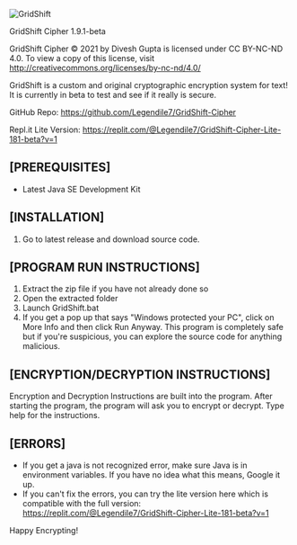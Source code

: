 ![GridShift](https://lh6.googleusercontent.com/okZWayj3MKF7vbyPoBKE9p_s1bie5nU_4cL8mSEa2c5KV2pXhbS6XyWVKnTp-nho1npBxwnwyqpjOgrUZo0j=w1920-h853)

GridShift Cipher 1.9.1-beta

GridShift Cipher © 2021 by Divesh Gupta is licensed under CC BY-NC-ND 4.0. 
To view a copy of this license, visit http://creativecommons.org/licenses/by-nc-nd/4.0/

GridShift is a custom and original cryptographic encryption system for text! It is currently in beta to test and see if it really is secure.

GitHub Repo: https://github.com/Legendile7/GridShift-Cipher

Repl.it Lite Version: https://replit.com/@Legendile7/GridShift-Cipher-Lite-181-beta?v=1


## [PREREQUISITES]
 - Latest Java SE Development Kit


## [INSTALLATION]
1. Go to latest release and download source code.


## [PROGRAM RUN INSTRUCTIONS]

1. Extract the zip file if you have not already done so
2. Open the extracted folder
3. Launch GridShift.bat
4. If you get a pop up that says "Windows protected your PC", click on More Info and then click Run Anyway. This program is completely safe but if you're suspicious, you can explore the source code for anything malicious.


## [ENCRYPTION/DECRYPTION INSTRUCTIONS]

Encryption and Decryption Instructions are built into the program.
After starting the program, the program will ask you to encrypt or decrypt. 
Type help for the instructions.


## [ERRORS]
 - If you get a java is not recognized error, make sure Java is in environment variables. If you have no idea what this means, Google it up.
 - If you can't fix the errors, you can try the lite version here which is compatible with the full version: https://replit.com/@Legendile7/GridShift-Cipher-Lite-181-beta?v=1


Happy Encrypting!
